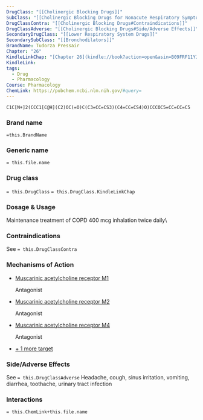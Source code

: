 ```yaml
---
DrugClass: "[[Cholinergic Blocking Drugs]]"
SubClass: "[[Cholinergic Blocking Drugs for Nonacute Respiratory Symptom Relief]]"
DrugClassContra: "[[Cholinergic Blocking Drugs#Contraindications]]"
DrugClassAdverse: "[[Cholinergic Blocking Drugs#Side/Adverse Effects]]"
SecondaryDrugClass: "[[Lower Respiratory System Drugs]]"
SecondarySubClass: "[[Bronchodilators]]"
BrandName: Tudorza Pressair
Chapter: "26"
KindleLinkChap: "[Chapter 26](kindle://book?action=open&asin=B09FRF11YJ&location=13703)"
KindleLink: 
tags:
  - Drug
  - Pharmacology
Course: Pharmacology
ChemLink: https://pubchem.ncbi.nlm.nih.gov/#query=
---
```


```smiles
C1C[N+]2(CCC1[C@H](C2)OC(=O)C(C3=CC=CS3)(C4=CC=CS4)O)CCCOC5=CC=CC=C5
```

### Brand name
`=this.BrandName`

### Generic name
`= this.file.name`

### Drug class 
`= this.DrugClass`
	`= this.DrugClass.KindleLinkChap`

### Dosage & Usage
Maintenance treatment of COPD
400 mcg inhalation twice daily\

### Contraindications
See `= this.DrugClassContra`

### Mechanisms of Action
- [Muscarinic acetylcholine receptor M1](https://go.drugbank.com/drugs/DB08897#BE0000092)
    
    Antagonist
    
- [Muscarinic acetylcholine receptor M2](https://go.drugbank.com/drugs/DB08897#BE0000560)
    
    Antagonist
    
- [Muscarinic acetylcholine receptor M4](https://go.drugbank.com/drugs/DB08897#BE0000405)
    
    Antagonist
    
- [+ 1 more target](https://go.drugbank.com/drugs/DB08897#targets)

### Side/Adverse Effects
See `= this.DrugClassAdverse`
Headache, cough, sinus irritation, vomiting, diarrhea, toothache, urinary tract infection

### Interactions

`= this.ChemLink+this.file.name`

